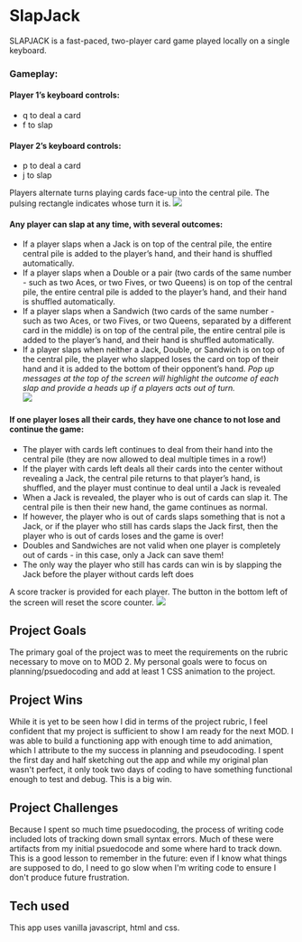 # SlapJack

SLAPJACK is a fast-paced, two-player card game played locally on a single keyboard.

### Gameplay:

#### Player 1’s keyboard controls:  
* q to deal a card  
* f to slap  
#### Player 2’s keyboard controls:  
* p to deal a card
* j to slap

Players alternate turns playing cards face-up into the central pile. The pulsing rectangle indicates whose turn it is.
![](assets/README-04c6cc48.png)

#### Any player can slap at any time, with several outcomes:
* If a player slaps when a Jack is on top of the central pile, the entire central pile is added to the player’s hand, and their hand is shuffled automatically.
* If a player slaps when a Double or a pair (two cards of the same number - such as two Aces, or two Fives, or two Queens) is on top of the central pile, the entire central pile is added to the player’s hand, and their hand is shuffled automatically.
* If a player slaps when a Sandwich (two cards of the same number - such as two Aces, or two Fives, or two Queens, separated by a different card in the middle) is on top of the central pile, the entire central pile is added to the player’s hand, and their hand is shuffled automatically.
* If a player slaps when neither a Jack, Double, or Sandwich is on top of the central pile, the player who slapped loses the card on top of their hand and it is added to the bottom of their opponent’s hand.
_Pop up messages at the top of the screen will highlight the outcome of each slap and provide a heads up if a players acts out of turn._  
![](assets/README-078ab972.png)

#### If one player loses all their cards, they have one chance to not lose and continue the game:
* The player with cards left continues to deal from their hand into the central pile (they are now allowed to deal multiple times in a row!)
* If the player with cards left deals all their cards into the center without revealing a Jack, the central pile returns to that player’s hand, is shuffled, and the player must continue to deal until a Jack is revealed
* When a Jack is revealed, the player who is out of cards can slap it. The central pile is then their new hand, the game continues as normal.
* If however, the player who is out of cards slaps something that is not a Jack, or if the player who still has cards slaps the Jack first, then the player who is out of cards loses and the game is over!
* Doubles and Sandwiches are not valid when one player is completely out of cards - in this case, only a Jack can save them!
* The only way the player who still has cards can win is by slapping the Jack before the player without cards left does

A score tracker is provided for each player. The button in the bottom left of the screen will reset the score counter.
![](assets/README-bd25a3c7.png)

## Project Goals

The primary goal of the project was to meet the requirements on the rubric necessary to move on to MOD 2. My personal goals were to focus on planning/psuedocoding and add at least 1 CSS animation to the project.

## Project Wins
While it is yet to be seen how I did in terms of the project rubric, I feel confident that my project is sufficient to show I am ready for the next MOD. I was able to build a functioning app with enough time to add animation, which I attribute to the my success in planning and pseudocoding. I spent the first day and half sketching out the app and while my original plan wasn't perfect, it only took two days of coding to have something functional enough to test and debug. This is a big win.

## Project Challenges
Because I spent so much time psuedocoding, the process of writing code included lots of tracking down small syntax errors. Much of these were artifacts from my initial psuedocode and some where hard to track down. This is a good lesson to remember in the future: even if I know what things are supposed to do, I need to go slow when I'm writing code to ensure I don't produce future frustration.

## Tech used
This app uses vanilla javascript, html and css. 
